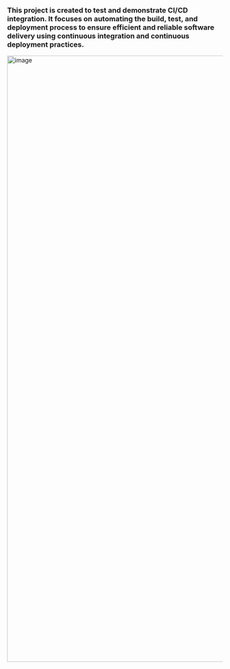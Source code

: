 ### This project is created to test and demonstrate CI/CD integration. It focuses on automating the build, test, and deployment process to ensure efficient and reliable software delivery using continuous integration and continuous deployment practices.

<img width="1415" alt="image" src="https://github.com/user-attachments/assets/797cfbb4-09c7-476a-bd26-29e20c7d9faa" />

